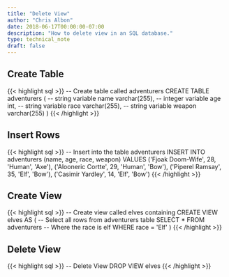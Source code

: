 ```yaml
---
title: "Delete View"
author: "Chris Albon"
date: 2018-06-17T00:00:00-07:00
description: "How to delete view in an SQL database."
type: technical_note
draft: false
---
```


## Create Table

{{< highlight sql >}}
-- Create table called adventurers
CREATE TABLE adventurers (
    -- string variable
    name varchar(255),
    -- integer variable
    age int,
    -- string variable
    race varchar(255),
    -- string variable
    weapon varchar(255)
)
{{< /highlight >}}

## Insert Rows

{{< highlight sql >}}
-- Insert into the table adventurers
INSERT INTO adventurers (name, age, race, weapon)
VALUES ('Fjoak Doom-Wife', 28, 'Human', 'Axe'),
       ('Alooneric Cortte', 29, 'Human', 'Bow'),
       ('Piperel Ramsay', 35, 'Elf', 'Bow'),
       ('Casimir Yardley', 14, 'Elf', 'Bow')
{{< /highlight >}}

## Create View
{{< highlight sql >}}
-- Create view called elves containing
CREATE VIEW elves AS (
                        -- Select all rows from adventurers table
                        SELECT * FROM adventurers
                        -- Where the race is elf
                        WHERE race = 'Elf'
                      )
{{< /highlight >}}

## Delete View

{{< highlight sql >}}
-- Delete View
DROP VIEW elves
{{< /highlight >}}